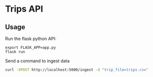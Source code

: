 # Trips API

## Usage

Run the flask python API:

`export FLASK_APP=app.py`  
`flask run`

Send a command to ingest data

```bash
curl -XPOST http://localhost:5000/ingest -d "trip_file=trips.csv"
```